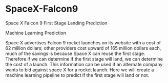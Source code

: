 # SpaceX-Falcon9

Space X  Falcon 9 First Stage Landing Prediction

 Machine Learning Prediction

Space X advertises Falcon 9 rocket launches on its website with a cost of 62 million dollars;
other providers cost upward of 165 million dollars each, much of the savings is because Space X can reuse the first stage.
Therefore if we can determine if the first stage will land, we can determine the cost of a launch.
This information can be used if an alternate company wants to bid against space X for a rocket launch.
Here we will create a machine learning pipeline to predict if the first stage will land or not.
